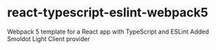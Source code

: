 # react-typescript-eslint-webpack5
Webpack 5 template for a React app with TypeScript and ESLint
Added Smoldot Light Client provider
